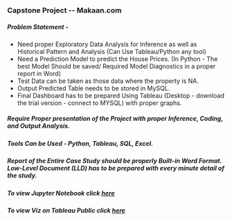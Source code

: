 ### Capstone Project -- Makaan.com
##### Problem Statement -      
-  Need proper Exploratory Data Analysis for Inference as well as Historical Pattern and Analysis (Can Use Tableau/Python any tool)    
-  Need a Prediction Model to predict the House Prices. (In Python - The best Model Should be saved/ Required Model Diagnostics in a proper report in Word)     
-  Test Data can be taken as those data where the property is NA.        
-  Output Predicted Table needs to be stored in MySQL.     
-  Final Dashboard has to be prepared Using Tableau (Desktop -  download the trial version - connect to MYSQL) with proper graphs.     

##### Require Proper presentation of the Project with proper Inference, Coding, and Output Analysis.     
##### Tools Can be Used  - Python, Tableau, SQL, Excel.     

##### Report of the Entire Case Study should be properly Built-in Word Format. Low-Level Document (LLD) has to be prepared with every minute detail of the study.     

##### To view Jupyter Notebook click [here](https://github.com/sneha14sawant/Capstone_Project_Makaan.com/blob/8372c85a6a22a49ec585ceb6f37e7446b16f82cb/Code/Capstone%20project--Makaan----Final.ipynb)     
##### To view Viz on Tableau Public click [here](https://public.tableau.com/app/profile/sneha.sawant/viz/Analysisofpredictedpropertyprices--Makaan/Dashboard1)
